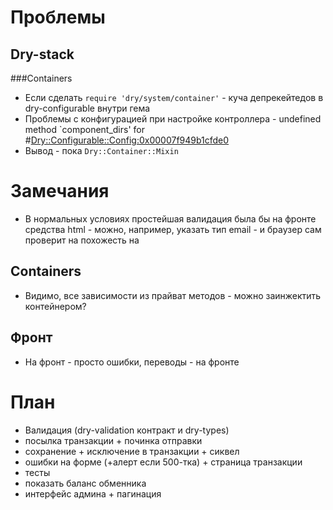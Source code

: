 # Проблемы
## Dry-stack
###Containers
- Если сделать `require 'dry/system/container'` - куча депрекейтедов в dry-configurable внутри гема
- Проблемы с конфигурацией при настройке контроллера - undefined method `component_dirs' for #<Dry::Configurable::Config:0x00007f949b1cfde0>
- Вывод - пока `Dry::Container::Mixin`

# Замечания
- В нормальных условиях простейшая валидация была бы на фронте средства html - можно, например, указать тип email - и
браузер сам проверит на похожесть на
## Containers
- Видимо, все зависимости из прайват методов - можно заинжектить контейнером?
## Фронт
- На фронт - просто ошибки, переводы - на фронте

# План 
- Валидация (dry-validation контракт и dry-types) 
- посылка транзакции + починка отправки 
- сохранение + исключение в транзакции + сиквел
- ошибки на форме (+алерт если 500-тка) + страница транзакции
- тесты
- показать баланс обменника
- интерфейс админа + пагинация
